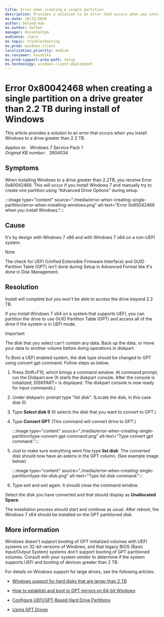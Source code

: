 ```yaml
---
title: Error when creating a single partition
description: Provides a solution to an error that occurs when you install Windows to a drive greater than 2.2 TB.
ms.date: 10/22/2020
author: Deland-Han 
ms.author: delhan
manager: dscontentpm
audience: itpro
ms.topic: troubleshooting
ms.prod: windows-client
localization_priority: medium
ms.reviewer: kaushika
ms.prod-support-area-path: Setup
ms.technology: windows-client-deployment
---
```

# Error 0x80042468 when creating a single partition on a drive greater than 2.2 TB during install of Windows

This article provides a solution to an error that occurs when you install Windows to a drive greater than 2.2 TB.

_Applies to:_ &nbsp; Windows 7 Service Pack 1  
_Original KB number:_ &nbsp; 2604034

## Symptoms

When installing Windows to a drive greater than 2.2TB, you receive Error 0x80042468.
This will occur if you install Windows 7 and manually try to create one partition using "Advanced Drive Options" during setup.

:::image type="content" source="./media/error-when-creating-single-partition/error-when-installing-windows.png" alt-text="Error 0x80042468 when you install Windows.":::

## Cause

It's by design with Windows 7 x86 and with Windows 7 x64 on a non-UEFI system.

> [!NOTE]
> The check for UEFI (Unified Extensible Firmware Interface) and GUID Partition Table (GPT) isn't done during Setup in Advanced Format like it's done in Disk Management.

## Resolution

Install will complete but you won't be able to access the drive beyond 2.2 TB.

If you install Windows 7 x64 on a system that supports UEFI, you can partition the drive to use GUID Partition Table (GPT) and access all of the drive if the system is in UEFI mode.

> [!IMPORTANT]
> The disk that you select can't contain any data. Back up the data, or move your data to another volume before doing operations in diskpart.

To Boot a UEFI enabled system, the disk type should be changed to GPT using convert gpt command. Follow steps as below.

1. Press Shift+F10, which brings a command window. At command prompt, run the Diskpart.exe (It starts the diskpart console. After the console is initialized, DISKPART> is displayed. The diskpart console is now ready for input commands.)

2. Under diskpart> prompt type "list disk". (Locate the disk, in this case disk 0)
3. Type **Select disk 0** (It selects the disk that you want to convert to GPT.)
4. Type **Convert GPT** (This command will convert drive to GPT.)

    :::image type="content" source="./media/error-when-creating-single-partition/type-convert-gpt-command.png" alt-text="Type convert gpt command.":::

5. Just to make sure everything went fine type **list disk**. The converted disk should now have an asterix in the GPT column. (See example image below)

    :::image type="content" source="./media/error-when-creating-single-partition/type-list-disk.png" alt-text="Type list disk command.":::

6. Type exit and exit again. It should close the command window.

Select the disk you have converted and that should display as **Unallocated Space**.

The installation process should start and continue as usual. After reboot, the Windows 7 x64 should be installed on the GPT partitioned disk.

## More information

Windows doesn't support booting of GPT initialized volumes with UEFI systems on 32-bit versions of Windows, and that legacy BIOS (Basic Input/Output System) systems don't support booting of GPT partitioned volumes. Consult with your system vendor to determine if the system supports UEFI and booting of devices greater than 2 TB.

For details on Windows support for large drives, see the following articles:

- [Windows support for hard disks that are larger than 2 TB](/troubleshoot/windows-server/backup-and-storage/support-for-hard-disks-exceeding-2-tb)
- [How to establish and boot to GPT mirrors on 64-bit Windows](https://support.microsoft.com/help/814070)
- [Configure UEFI/GPT-Based Hard Drive Partitions](/previous-versions/windows/it-pro/windows-8.1-and-8/hh824839(v=win.10))

- [Using GPT Drives](/previous-versions/windows/hardware/design/dn653580(v=vs.85))
